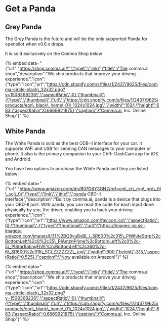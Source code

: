 # Get a Panda

## Grey Panda

The Grey Panda is the future and will be the only supported Panda for openpilot when v0.6.x drops.

It is sold exclusively on the Comma Shop below

{% embed data="{\"url\":\"https://shop.comma.ai/\",\"type\":\"link\",\"title\":\"The comma.ai shop\",\"description\":\"We ship products that improve your driving experience.\",\"icon\":{\"type\":\"icon\",\"url\":\"https://cdn.shopify.com/s/files/1/2437/9625/files/comma-circle-black\_32x32.png?v=1508368236\",\"aspectRatio\":0},\"thumbnail\":{\"type\":\"thumbnail\",\"url\":\"https://cdn.shopify.com/s/files/1/2437/9625/products/eon\_black\_home\_01\_1024x1024.jpg\",\"width\":1024,\"height\":683,\"aspectRatio\":0.6669921875},\"caption\":\"Comma.ai, Inc. Online Shop\"}" %}

## White Panda

The White Panda is sold as the best ODB-II interface for your car.  It supports WiFi and USB for sending CAN messages to your computer or phone.  It also is the primary companion to your Chffr DashCam app for iOS and Android.

You have two options to purchase the White Panda and they are listed below:

{% embed data="{\"url\":\"https://www.amazon.com/dp/B07D6Y3GN2/ref=cm\_cr\_ryp\_prd\_ttl\_sol\_0\",\"type\":\"link\",\"title\":\"panda OBD-II Interface\",\"description\":\"Built by comma.ai, panda is a device that plugs into your OBD-II port. With panda, you can read the code for each input done physically by you, the driver, enabling you to hack your driving experience.\",\"icon\":{\"type\":\"icon\",\"url\":\"https://www.amazon.com/favicon.ico\",\"aspectRatio\":0},\"thumbnail\":{\"type\":\"thumbnail\",\"url\":\"https://images-na.ssl-images-amazon.com/images/I/31%2BQ9vuByBL.\_SR600%2c315\_PIWhiteStrip%2cBottomLeft%2c0%2c35\_PIAmznPrime%2cBottomLeft%2c0%2c-5\_PIStarRatingFIVE%2cBottomLeft%2c360%2c-6\_SR600%2c315\_SCLZZZZZZZ\_.jpg\",\"width\":600,\"height\":315,\"aspectRatio\":0.525},\"caption\":\"Now available on Amazon!\"}" %}

{% embed data="{\"url\":\"https://shop.comma.ai/\",\"type\":\"link\",\"title\":\"The comma.ai shop\",\"description\":\"We ship products that improve your driving experience.\",\"icon\":{\"type\":\"icon\",\"url\":\"https://cdn.shopify.com/s/files/1/2437/9625/files/comma-circle-black\_32x32.png?v=1508368236\",\"aspectRatio\":0},\"thumbnail\":{\"type\":\"thumbnail\",\"url\":\"https://cdn.shopify.com/s/files/1/2437/9625/products/eon\_black\_home\_01\_1024x1024.jpg\",\"width\":1024,\"height\":683,\"aspectRatio\":0.6669921875},\"caption\":\"Comma.ai, Inc. Online Shop\"}" %}

